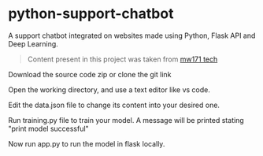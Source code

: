 # python-support-chatbot
A support chatbot integrated on websites made using Python, Flask API and Deep Learning.

>Content present in this project was taken from [mw171 tech](https://www.mw171.epizy.com)

Download the source code zip or clone the git link

Open the working directory, and use a text editor like vs code.

Edit the data.json file to change its content into your desired one.

Run training.py file to train your model. A message will be printed stating "print model successful"

Now run app.py to run the model in flask locally.
